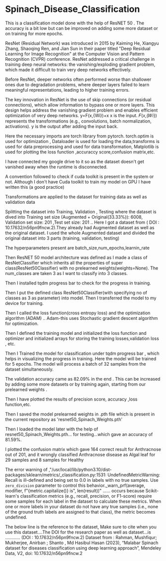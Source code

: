 # Spinach_Disease_Classification
This is a classification model done with the help of ResNET 50 . The accuracy is a bit low but can be improved on adding some more dataset or on training for more epochs. 

ResNet (Residual Network) was introduced in 2015 by Kaiming He, Xiangyu Zhang, Shaoqing Ren, and Jian Sun in their paper titled "Deep Residual Learning for Image Recognition" at the Computer Vision and Pattern Recognition (CVPR) conference. ResNet addressed a critical challenge in training deep neural networks: the vanishing/exploding gradient problem, which made it difficult to train very deep networks effectively.

Before ResNet, deeper networks often performed worse than shallower ones due to degradation problems, where deeper layers failed to learn meaningful representations, leading to higher training errors.

The key innovation in ResNet is the use of skip connections (or residual connections), which allow information to bypass one or more layers. This design helps address the vanishing gradient problem and enables efficient optimization of very deep networks.
y=F(x,{Wi})+x
x is the input.
𝐹(𝑥,{𝑊𝑖}) represents the transformations (e.g., convolutions, batch normalization, activations).
y is the output after adding the input back.

Here the necessary imports are torch library from pytorch. torch.optim is used for optimization , Dataloader is used for loading the data,transforms is used for data preprocessing and used for data transformation, Matplotlib is used for plotting the loss function ,accuraccy score,confusion matrix,etc.

I have connected my google drive to it so as the dataset doesn't get vanished away when the runtime is disconnected.

A convention followed to check if cuda toolkit is present in the system or not. Although I don't have Cuda toolkit to train my model on GPU I have written this (a good practice)

Transformations are applied to the dataset for training data as well as validation data

Splitting the dataset into Training, Validation , Testing where the dataset is dived into Training set size (Augmented + Original(33.33%)): 6008, Validation set size: 201 ,Test set size: 201 .. Here I got a dataset from  ( DOI : 10.17632/n56pn9fncw.2).They already had Augmented dataset as well as the original dataset. I used the whole Augmented dataset and divided the original dataset into 3 parts (training, validation, testing)  

The hyperparameters present are batch_size,num_epochs,learnin_rate

Then ResNET 50 model architecture was defined as I made a class of ResNetClassifier which inherits all the properties of super class(ResNet50Classifier) with no prelearned weights(weights=None). The num_classes are taken 3 as I want to classify into 3 classes.

Then I installed tqdm progress bar to check for the progress in training.

Then I put the defined class ResNet50Classifier(with specifying no of classes as 3 as parameter) into model. Then I transferred the model to my device for training.

Then I called the loss function(cross entropy loss) and the optimization algorithm (ADAM) .. Adam-this uses Stochastic gradient descent algorithm for optimization.

Then I defined the training model and initialized the loss function and optimizer and initialized arrays for storing the training losses,validation loss , etc.

Then I Trained the model for classification under tqdm progress bar , which helps in visualizing the progress in training. Here the model will be trained for 5 epochs. The model will process a batch of 32 samples from the dataset simultaneously.

The validation accuracy came as 82.09% in the end . This can be increased by adding some more datasets or by training again, starting from our prelearned weights .

Then I have plotted the results of precision score, accuracy ,loss function,etc.

Then I saved the model prelearned weights in .pth file which is present in the current repository as 'resnet50_Spinach_Weights.pth'

Then I loaded the model later with the help of resnet50_Spinach_Weights.pth... for testing...which gave an accuracy of 81.59%.

I plotted the confusion matrix which gave 164 correct result for Anthracnose out of 201, and it wrongly classified Anthracnose disease as Algal leaf for 29 samples and 8 samples for Healthy

The error warning of  ,"/usr/local/lib/python3.10/dist-packages/sklearn/metrics/_classification.py:1531: UndefinedMetricWarning: Recall is ill-defined and being set to 0.0 in labels with no true samples. Use `zero_division` parameter to control this behavior._warn_prf(average, modifier, f"{metric.capitalize()} is", len(result))"         ......  occurs because Scikit-learn's classification metrics (e.g., recall, precision, or F1-score) require some samples for each label in the dataset to calculate these metrics. When one or more labels in your dataset do not have any true samples (i.e., none of the ground truth labels are assigned to that class), the metric becomes undefined.

The below line is the reference to the dataset, Make sure to cite when you use this dataset....The DOI for the research paper as well as dataset...is ............ (DOI : 10.17632/n56pn9fncw.2)
Dataset from : Rahman, Mushfiqur; Mukherjee, Anirban ; Shanto , Md Hasibul Hasan  (2023), “Malabar Spinach dataset for diseases classification using deep learning approach”, Mendeley Data, V2, doi: 10.17632/n56pn9fncw.2
